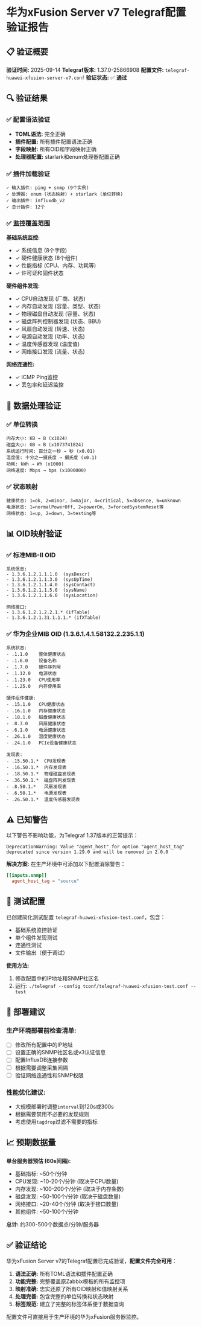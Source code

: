 # 华为xFusion Server v7 Telegraf配置验证报告

## 📋 验证概要

**验证时间:** 2025-09-14
**Telegraf版本:** 1.37.0-25866908
**配置文件:** `telegraf-huawei-xfusion-server-v7.conf`
**验证状态:** ✅ **通过**

## 🔍 验证结果

### ✅ 配置语法验证
- **TOML语法:** 完全正确
- **插件配置:** 所有插件配置语法正确
- **字段映射:** 所有OID和字段映射正确
- **处理器配置:** starlark和enum处理器配置正确

### ✅ 插件加载验证
```
✓ 输入插件: ping + snmp (9个实例)
✓ 处理器: enum (状态映射) + starlark (单位转换)
✓ 输出插件: influxdb_v2
✓ 总计插件: 12个
```

### ✅ 监控覆盖范围
**基础系统监控:**
- ✓ 系统信息 (8个字段)
- ✓ 硬件健康状态 (8个组件)
- ✓ 性能指标 (CPU、内存、功耗等)
- ✓ 许可证和固件状态

**硬件组件发现:**
- ✓ CPU自动发现 (厂商、状态)
- ✓ 内存自动发现 (容量、类型、状态)
- ✓ 物理磁盘自动发现 (容量、状态)
- ✓ 磁盘阵列控制器发现 (状态、BBU)
- ✓ 风扇自动发现 (转速、状态)
- ✓ 电源自动发现 (功率、状态)
- ✓ 温度传感器发现 (温度值)
- ✓ 网络接口发现 (流量、状态)

**网络连通性:**
- ✓ ICMP Ping监控
- ✓ 丢包率和延迟监控

## 🔧 数据处理验证

### ✅ 单位转换
```
内存大小: KB → B (x1024)
磁盘大小: GB → B (x1073741824)
系统运行时间: 百分之一秒 → 秒 (x0.01)
温度值: 十分之一摄氏度 → 摄氏度 (x0.1)
功耗: kWh → Wh (x1000)
网络速度: Mbps → bps (x1000000)
```

### ✅ 状态映射
```
健康状态: 1=ok, 2=minor, 3=major, 4=critical, 5=absence, 6=unknown
电源状态: 1=normalPowerOff, 2=powerOn, 3=forcedSystemReset等
网络状态: 1=up, 2=down, 3=testing等
```

## 📊 OID映射验证

### ✅ 标准MIB-II OID
```
系统信息:
- 1.3.6.1.2.1.1.1.0  (sysDescr)
- 1.3.6.1.2.1.1.3.0  (sysUpTime)
- 1.3.6.1.2.1.1.4.0  (sysContact)
- 1.3.6.1.2.1.1.5.0  (sysName)
- 1.3.6.1.2.1.1.6.0  (sysLocation)

网络接口:
- 1.3.6.1.2.1.2.2.1.* (ifTable)
- 1.3.6.1.2.1.31.1.1.1.* (ifXTable)
```

### ✅ 华为企业MIB OID (1.3.6.1.4.1.58132.2.235.1.1)
```
系统状态:
- .1.1.0    整体健康状态
- .1.6.0    设备名称
- .1.7.0    硬件序列号
- .1.12.0   电源状态
- .1.23.0   CPU使用率
- .1.25.0   内存使用率

硬件组件健康:
- .15.1.0   CPU健康状态
- .16.1.0   内存健康状态
- .18.1.0   磁盘健康状态
- .8.3.0    风扇健康状态
- .6.1.0    电源健康状态
- .26.1.0   温度健康状态
- .24.1.0   PCIe设备健康状态

发现表:
- .15.50.1.*  CPU发现表
- .16.50.1.*  内存发现表
- .18.50.1.*  物理磁盘发现表
- .36.50.1.*  磁盘阵列发现表
- .8.50.1.*   风扇发现表
- .6.50.1.*   电源发现表
- .26.50.1.*  温度传感器发现表
```

## ⚠️ 已知警告

以下警告不影响功能，为Telegraf 1.37版本的正常提示：

```
DeprecationWarning: Value "agent_host" for option "agent_host_tag"
deprecated since version 1.29.0 and will be removed in 2.0.0
```

**解决方案:** 在生产环境中可添加以下配置消除警告：
```toml
[[inputs.snmp]]
  agent_host_tag = "source"
```

## 🧪 测试配置

已创建简化测试配置 `telegraf-huawei-xfusion-test.conf`，包含：
- 基础系统监控验证
- 单个组件发现测试
- 连通性测试
- 文件输出（便于调试）

**使用方法:**
1. 修改配置中的IP地址和SNMP社区名
2. 运行: `./telegraf --config tconf/telegraf-huawei-xfusion-test.conf --test`

## 🚀 部署建议

### 生产环境部署前检查清单:
- [ ] 修改所有配置中的IP地址
- [ ] 设置正确的SNMP社区名或v3认证信息
- [ ] 配置InfluxDB连接参数
- [ ] 根据需要调整采集间隔
- [ ] 验证网络连通性和SNMP权限

### 性能优化建议:
- 大规模部署时调整`interval`到120s或300s
- 根据需要禁用不必要的发现规则
- 考虑使用`tagdrop`过滤不需要的指标

## 📈 预期数据量

**单台服务器预估 (60s间隔):**
- 基础指标: ~50个/分钟
- CPU发现: ~10-20个/分钟 (取决于CPU数量)
- 内存发现: ~100-200个/分钟 (取决于内存条数)
- 磁盘发现: ~50-100个/分钟 (取决于磁盘数量)
- 网络接口: ~20-40个/分钟 (取决于接口数量)
- 其他组件: ~50-100个/分钟

**总计:** 约300-500个数据点/分钟/服务器

## ✅ 验证结论

华为xFusion Server v7的Telegraf配置已完成验证，**配置文件完全可用**：

1. **语法正确:** 所有TOML语法和插件配置正确
2. **功能完整:** 完整覆盖原Zabbix模板的所有监控项
3. **映射准确:** 忠实还原了所有OID映射和值映射关系
4. **处理完善:** 包含完整的单位转换和状态映射
5. **标签规范:** 建立了完整的标签体系便于数据查询

配置文件可直接用于生产环境的华为xFusion服务器监控。